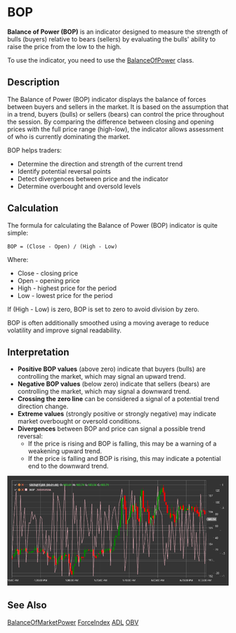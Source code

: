 # BOP

**Balance of Power (BOP)** is an indicator designed to measure the strength of bulls (buyers) relative to bears (sellers) by evaluating the bulls' ability to raise the price from the low to the high.

To use the indicator, you need to use the [BalanceOfPower](xref:StockSharp.Algo.Indicators.BalanceOfPower) class.

## Description

The Balance of Power (BOP) indicator displays the balance of forces between buyers and sellers in the market. It is based on the assumption that in a trend, buyers (bulls) or sellers (bears) can control the price throughout the session. By comparing the difference between closing and opening prices with the full price range (high-low), the indicator allows assessment of who is currently dominating the market.

BOP helps traders:
- Determine the direction and strength of the current trend
- Identify potential reversal points
- Detect divergences between price and the indicator
- Determine overbought and oversold levels

## Calculation

The formula for calculating the Balance of Power (BOP) indicator is quite simple:

```
BOP = (Close - Open) / (High - Low)
```

Where:
- Close - closing price
- Open - opening price
- High - highest price for the period
- Low - lowest price for the period

If (High - Low) is zero, BOP is set to zero to avoid division by zero.

BOP is often additionally smoothed using a moving average to reduce volatility and improve signal readability.

## Interpretation

- **Positive BOP values** (above zero) indicate that buyers (bulls) are controlling the market, which may signal an upward trend.
- **Negative BOP values** (below zero) indicate that sellers (bears) are controlling the market, which may signal a downward trend.
- **Crossing the zero line** can be considered a signal of a potential trend direction change.
- **Extreme values** (strongly positive or strongly negative) may indicate market overbought or oversold conditions.
- **Divergences** between BOP and price can signal a possible trend reversal:
  - If the price is rising and BOP is falling, this may be a warning of a weakening upward trend.
  - If the price is falling and BOP is rising, this may indicate a potential end to the downward trend.

![indicator_balance_of_power](../../../../images/indicator_balance_of_power.png)

## See Also

[BalanceOfMarketPower](balance_of_market_power.md)
[ForceIndex](force_index.md)
[ADL](accumulation_distribution_line.md)
[OBV](on_balance_volume.md)